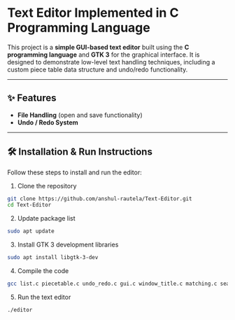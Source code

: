 # Text Editor Implemented in C Programming Language

This project is a **simple GUI-based text editor** built using the **C programming language** and **GTK 3** for the graphical interface. It is designed to demonstrate low-level text handling techniques, including a custom piece table data structure and undo/redo functionality.

---

## ✨ Features
- **File Handling** (open and save functionality)
- **Undo / Redo System**

---

## 🛠️ Installation & Run Instructions

Follow these steps to install and run the editor:

 1. Clone the repository
```bash
git clone https://github.com/anshul-rautela/Text-Editor.git
cd Text-Editor
```

 2. Update package list
```bash
sudo apt update
```

 3. Install GTK 3 development libraries
```bash
sudo apt install libgtk-3-dev
```

 4. Compile the code
```bash
gcc list.c piecetable.c undo_redo.c gui.c window_title.c matching.c search.c text_color.c main.c `pkg-config --cflags gtk+-3.0` -o editor `pkg-config --libs gtk+-3.0`

```

 5. Run the text editor
```bash
./editor
```
